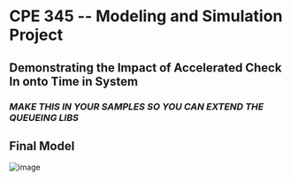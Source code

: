 # CPE 345 -- Modeling and Simulation Project
## Demonstrating the Impact of Accelerated Check In onto Time in System

### _**MAKE THIS IN YOUR SAMPLES SO YOU CAN EXTEND THE QUEUEING LIBS**_
## Final Model
![image](https://github.com/Aoli03/CPE345-Modeling-And-Simulation-Project/assets/82727581/bdf49c80-c4b4-4364-ab8e-2c403218c5fb)

